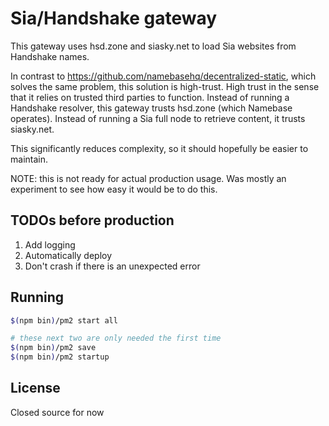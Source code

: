 Sia/Handshake gateway
==

This gateway uses hsd.zone and siasky.net to load Sia websites from Handshake names.

In contrast to https://github.com/namebasehq/decentralized-static, which solves the same problem, this solution is high-trust. High trust in the sense that it relies on trusted third parties to function. Instead of running a Handshake resolver, this gateway trusts hsd.zone (which Namebase operates). Instead of running a Sia full node to retrieve content, it trusts siasky.net.

This significantly reduces complexity, so it should hopefully be easier to maintain.

NOTE: this is not ready for actual production usage. Was mostly an experiment to see how easy it would be to do this.

## TODOs before production

1. Add logging
2. Automatically deploy
3. Don't crash if there is an unexpected error

## Running

```bash
$(npm bin)/pm2 start all

# these next two are only needed the first time
$(npm bin)/pm2 save
$(npm bin)/pm2 startup
```

## License

Closed source for now
